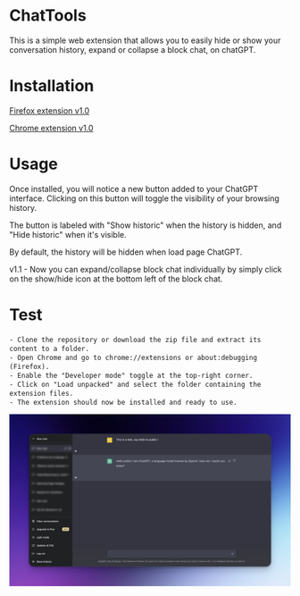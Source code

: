 # ChatTools

This is a simple web extension that allows you to easily hide or show your conversation history, expand or collapse a block chat, on chatGPT.
# Installation

   [Firefox extension v1.0](https://addons.mozilla.org/fr/firefox/addon/chattools/)
   
   [Chrome extension v1.0](https://chrome.google.com/webstore/detail/nckgcgkfgoghbiklepnmppjlencpkffd)

# Usage

Once installed, you will notice a new button added to your ChatGPT interface. Clicking on this button will toggle the visibility of your browsing history.

The button is labeled with "Show historic" when the history is hidden, and "Hide historic" when it's visible.

By default, the history will be hidden when load page ChatGPT.

v1.1 - Now you can expand/collapse block chat individually by simply click on the show/hide icon at the bottom left of the block chat.

# Test

    - Clone the repository or download the zip file and extract its content to a folder.
    - Open Chrome and go to chrome://extensions or about:debugging (Firefox).
    - Enable the "Developer mode" toggle at the top-right corner.
    - Click on "Load unpacked" and select the folder containing the extension files.
    - The extension should now be installed and ready to use.
    
    
![Screenshot](./assets/chattools.png)
